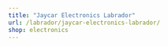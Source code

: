 ```yaml
---
title: "Jaycar Electronics Labrador"
url: /labrador/jaycar-electronics-labrador/
shop: electronics
---
```

